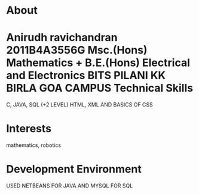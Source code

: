 About
=====

Anirudh ravichandran
2011B4A3556G
Msc.(Hons) Mathematics + B.E.(Hons) Electrical and Electronics
BITS PILANI KK BIRLA GOA CAMPUS
Technical Skills
================
C, JAVA, SQL (+2 LEVEL)
HTML, XML AND BASICS OF CSS


Interests
=========
mathematics, robotics 



Development Environment
=======================
USED NETBEANS FOR JAVA AND MYSQL FOR SQL
